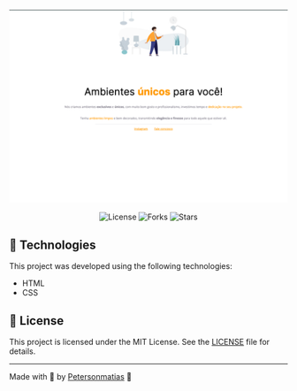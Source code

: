 <p align="center">
  <img alt="preview-moveis-custmoizados" src=".github/preview.png">
</p>

<p align="center">
  <img  src="https://img.shields.io/static/v1?label=license&message=MIT" alt="License">
  
  <img src="https://img.shields.io/github/forks/birobirobiro/lista-de-presenca?label=forks&message=MIT" alt="Forks">

  <img src="https://img.shields.io/github/stars/birobirobiro/lista-de-presenca?label=stars&message=MIT" alt="Stars">
</p>

## 🧪 Technologies

This project was developed using the following technologies:

- HTML
- CSS

## 📝 License

This project is licensed under the MIT License. See the [LICENSE](LICENSE) file for details.

---

Made with 💜 by [Petersonmatias](pmacielmatias@gmail.com) 👋
